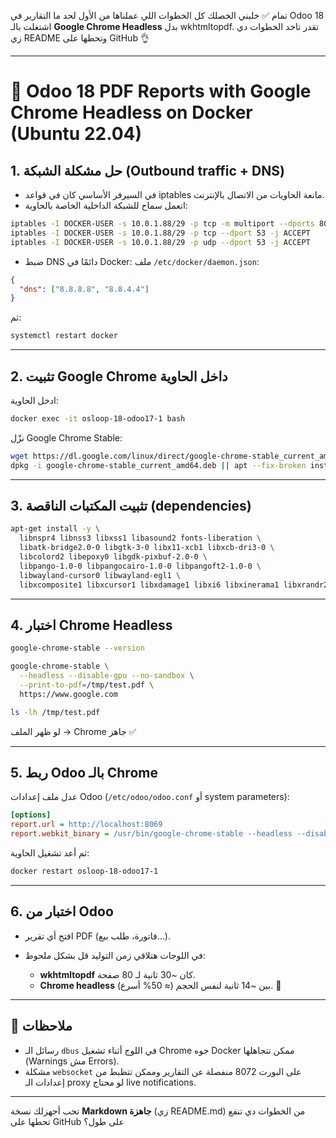 تمام ✅ خليني الخصلك كل الخطوات اللي عملناها من الأول لحد ما التقارير في Odoo 18 اشتغلت بالـ **Google Chrome Headless** بدل wkhtmltopdf. تقدر تاخد الخطوات دي زي README وتحطها على GitHub 👌

---

# 🚀 Odoo 18 PDF Reports with Google Chrome Headless on Docker (Ubuntu 22.04)

## 1. حل مشكلة الشبكة (Outbound traffic + DNS)

* في السيرفر الأساسي كان في قواعد iptables مانعة الحاويات من الاتصال بالإنترنت.
* اتعمل سماح للشبكة الداخلية الخاصة بالحاوية:

```bash
iptables -I DOCKER-USER -s 10.0.1.88/29 -p tcp -m multiport --dports 80,443 -j ACCEPT
iptables -I DOCKER-USER -s 10.0.1.88/29 -p tcp --dport 53 -j ACCEPT
iptables -I DOCKER-USER -s 10.0.1.88/29 -p udp --dport 53 -j ACCEPT
```

* ضبط DNS دائمًا في Docker:
  ملف `/etc/docker/daemon.json`:

```json
{
  "dns": ["8.8.8.8", "8.8.4.4"]
}
```

ثم:

```bash
systemctl restart docker
```

---

## 2. تثبيت Google Chrome داخل الحاوية

ادخل الحاوية:

```bash
docker exec -it osloop-18-odoo17-1 bash
```

نزّل Google Chrome Stable:

```bash
wget https://dl.google.com/linux/direct/google-chrome-stable_current_amd64.deb
dpkg -i google-chrome-stable_current_amd64.deb || apt --fix-broken install -y
```

---

## 3. تثبيت المكتبات الناقصة (dependencies)

```bash
apt-get install -y \
  libnspr4 libnss3 libxss1 libasound2 fonts-liberation \
  libatk-bridge2.0-0 libgtk-3-0 libx11-xcb1 libxcb-dri3-0 \
  libcolord2 libepoxy0 libgdk-pixbuf-2.0-0 \
  libpango-1.0-0 libpangocairo-1.0-0 libpangoft2-1.0-0 \
  libwayland-cursor0 libwayland-egl1 \
  libxcomposite1 libxcursor1 libxdamage1 libxi6 libxinerama1 libxrandr2
```

---

## 4. اختبار Chrome Headless

```bash
google-chrome-stable --version

google-chrome-stable \
  --headless --disable-gpu --no-sandbox \
  --print-to-pdf=/tmp/test.pdf \
  https://www.google.com

ls -lh /tmp/test.pdf
```

لو ظهر الملف → Chrome جاهز ✅

---

## 5. ربط Odoo بالـ Chrome

عدل ملف إعدادات Odoo (`/etc/odoo/odoo.conf` أو system parameters):

```ini
[options]
report.url = http://localhost:8069
report.webkit_binary = /usr/bin/google-chrome-stable --headless --disable-gpu --no-sandbox --disable-software-rasterizer --print-to-pdf
```

ثم أعد تشغيل الحاوية:

```bash
docker restart osloop-18-odoo17-1
```

---

## 6. اختبار من Odoo

* افتح أي تقرير PDF (فاتورة، طلب بيع…).
* في اللوجات هتلاقي زمن التوليد قل بشكل ملحوظ:

  * **wkhtmltopdf** كان \~30 ثانية لـ 80 صفحة.
  * **Chrome headless** بين \~14 ثانية لنفس الحجم (≈ 50% أسرع). 🚀

---

## 📌 ملاحظات

* رسائل الـ `dbus` في اللوج أثناء تشغيل Chrome جوه Docker ممكن تتجاهلها (Warnings مش Errors).
* مشكلة `websocket` على البورت 8072 منفصلة عن التقارير وممكن تتظبط من إعدادات الـ proxy لو محتاج live notifications.

---

تحب أجهزلك نسخة **Markdown جاهزة** (زي README.md) من الخطوات دي تنفع تحطها على GitHub على طول؟
